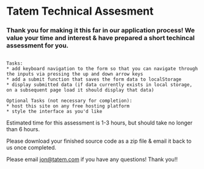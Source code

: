 # Tatem Technical Assesment

### Thank you for making it this far in our application process! We value your time and interest & have prepared a short techincal assessment for you.

```

Tasks:
* add keyboard navigation to the form so that you can navigate through the inputs via pressing the up and down arrow keys
* add a submit function that saves the form data to localStorage
* display submitted data (if data currently exists in local storage, on a subsequent page load it should display that data)

Optional Tasks (not necessary for completion):
* host this site on any free hosting platform
* style the interface as you'd like

```

Estimated time for this assessment is 1-3 hours, but should take no longer than 6 hours.

Please download your finished source code as a zip file & email it back to us once completed.

Please email jon@tatem.com if you have any questions! Thank you!!
